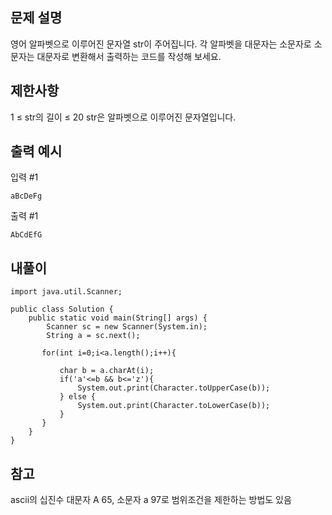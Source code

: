 ## 문제 설명
영어 알파벳으로 이루어진 문자열 str이 주어집니다. 각 알파벳을 대문자는 소문자로 소문자는 대문자로 변환해서 출력하는 코드를 작성해 보세요.
## 제한사항
1 ≤ str의 길이 ≤ 20
str은 알파벳으로 이루어진 문자열입니다.
## 출력 예시
입력 #1
```
aBcDeFg
```
출력 #1

```
AbCdEfG
```


## 내풀이
```
import java.util.Scanner;

public class Solution {
    public static void main(String[] args) {
        Scanner sc = new Scanner(System.in);
        String a = sc.next();
        
       for(int i=0;i<a.length();i++){
           
           char b = a.charAt(i);
           if('a'<=b && b<='z'){
               System.out.print(Character.toUpperCase(b));
           } else {
               System.out.print(Character.toLowerCase(b));
           }
       }
    }
}
```

## 참고
ascii의 십진수 대문자 A 65,  소문자 a 97로 범위조건을 제한하는 방법도 있음